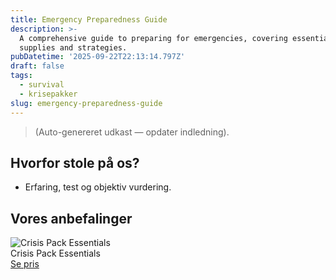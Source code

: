 ```yaml
---
title: Emergency Preparedness Guide
description: >-
  A comprehensive guide to preparing for emergencies, covering essential
  supplies and strategies.
pubDatetime: '2025-09-22T22:13:14.797Z'
draft: false
tags:
  - survival
  - krisepakker
slug: emergency-preparedness-guide
---
```

> (Auto-genereret udkast — opdater indledning).

## Hvorfor stole på os?
- Erfaring, test og objektiv vurdering.

## Vores anbefalinger


<!-- Auto: Affiliate-kort fra Products/SKUs -->

<div class="aff-card"><img src="abstract_15.png (https://v5.airtableusercontent.com/v3/u/45/45/1758592800000/Yh543OuStITFH9Pzy2aYQQ/8lwkqdx-pi66fAczv6VZp5D1_vjbOYbOl6NBZ3RQhXMS6wxr_zo7SBrmCfo3ahLHv2ZfYxYQMvzVF9GNtH_BayBL5VBBD6O0LbKAlySVZX9o0-4lre838-YaTXXzJhp1MKDTEjw5VYnr9OidO_BddhTlOhOkQ9Zq5DjT8Jx0sWs/FvChsS_UdYO3qBby3wRuHxOVe6uT9NGbF7Ye0weJ37w)" alt="Crisis Pack Essentials" class="aff-card__img" /><div class="aff-card__meta"><div class="aff-card__title">Crisis Pack Essentials</div><a class="aff-btn" href="https://affiliate.homeessentialsee62.com/deal789?utm_source=klartilalt&utm_medium=affiliate&subid=emergency-preparedness-guide-2025-09-22" rel="sponsored nofollow noopener" target="_blank">Se pris</a></div></div>

